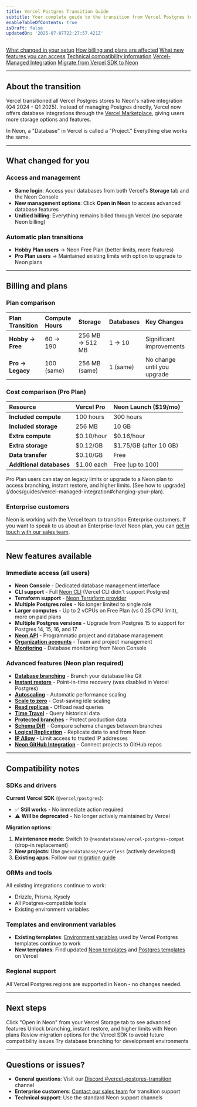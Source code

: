 ```yaml
---
title: Vercel Postgres Transition Guide
subtitle: Your complete guide to the transition from Vercel Postgres to Neon
enableTableOfContents: true
isDraft: false
updatedOn: '2025-07-07T22:27:57.421Z'
---
```


<InfoBlock>
<DocsList title="What you will learn:">
<a href="#what-changed-for-you">What changed in your setup</a>
<a href="#billing-and-plans">How billing and plans are affected</a>
<a href="#new-features-available">What new features you can access</a>
<a href="#compatibility-notes">Technical compatibility information</a>
</DocsList>

<DocsList title="Related topics" theme="docs">
<a href="/docs/guides/vercel-managed-integration">Vercel-Managed Integration</a>
<a href="/docs/guides/vercel-sdk-migration">Migrate from Vercel SDK to Neon</a>
</DocsList>
</InfoBlock>

---

## About the transition

Vercel transitioned all Vercel Postgres stores to Neon's native integration (Q4 2024 - Q1 2025). Instead of managing Postgres directly, Vercel now offers database integrations through the [Vercel Marketplace](https://vercel.com/marketplace), giving users more storage options and features.

<Admonition type="note" title="Terminology change">
In Neon, a "Database" in Vercel is called a "Project." Everything else works the same.
</Admonition>

---

## What changed for you

### Access and management

- **Same login**: Access your databases from both Vercel's **Storage** tab and the Neon Console
- **New management options**: Click **Open in Neon** to access advanced database features
- **Unified billing**: Everything remains billed through Vercel (no separate Neon billing)

### Automatic plan transitions

- **Hobby Plan users** → Neon Free Plan (better limits, more features)
- **Pro Plan users** → Maintained existing limits with option to upgrade to Neon plans

---

## Billing and plans

### Plan comparison

| Plan Transition  | Compute Hours | Storage         | Databases | Key Changes                 |
| :--------------- | :------------ | :-------------- | :-------- | :-------------------------- |
| **Hobby → Free** | 60 → 190      | 256 MB → 512 MB | 1 → 10    | Significant improvements    |
| **Pro → Legacy** | 100 (same)    | 256 MB (same)   | 1 (same)  | No change until you upgrade |

### Cost comparison (Pro Plan)

| Resource                 | Vercel Pro | Neon Launch ($19/mo)   |
| :----------------------- | :--------- | :--------------------- |
| **Included compute**     | 100 hours  | 300 hours              |
| **Included storage**     | 256 MB     | 10 GB                  |
| **Extra compute**        | $0.10/hour | $0.16/hour             |
| **Extra storage**        | $0.12/GB   | $1.75/GB (after 10 GB) |
| **Data transfer**        | $0.10/GB   | Free                   |
| **Additional databases** | $1.00 each | Free (up to 100)       |

<Admonition type="tip" title="Upgrade to unlock features">
Pro Plan users can stay on legacy limits or upgrade to a Neon plan to access branching, instant restore, and higher limits. [See how to upgrade](/docs/guides/vercel-managed-integration#changing-your-plan).
</Admonition>

### Enterprise customers

Neon is working with the Vercel team to transition Enterprise customers. If you want to speak to us about an Enterprise-level Neon plan, you can [get in touch with our sales team](/contact-sales).

---

## New features available

### Immediate access (all users)

- **Neon Console** - Dedicated database management interface
- **CLI support** - Full [Neon CLI](/docs/reference/neon-cli) (Vercel CLI didn't support Postgres)
- **Terraform support** - [Neon Terraform provider](/docs/reference/terraform)
- **Multiple Postgres roles** - No longer limited to single role
- **Larger computes** - Up to 2 vCPUs on Free Plan (vs 0.25 CPU limit), more on paid plans
- **Multiple Postgres versions** - Upgrade from Postgres 15 to support for Postgres 14, 15, 16, and 17
- **[Neon API](https://api-docs.neon.tech/reference/getting-started-with-neon-api)** - Programmatic project and database management
- **[Organization accounts](/docs/manage/organizations)** - Team and project management
- **[Monitoring](/docs/introduction/monitoring-page)** - Database monitoring from Neon Console

### Advanced features (Neon plan required)

- **[Database branching](/docs/guides/branching-intro)** - Branch your database like Git
- **[Instant restore](/docs/guides/branch-restore)** - Point-in-time recovery (was disabled in Vercel Postgres)
- **[Autoscaling](/docs/introduction/autoscaling)** - Automatic performance scaling
- **[Scale to zero](/docs/introduction/scale-to-zero)** - Cost-saving idle scaling
- **[Read replicas](/docs/introduction/read-replicas)** - Offload read queries
- **[Time Travel](/docs/guides/time-travel-assist)** - Query historical data
- **[Protected branches](/docs/guides/protected-branches)** - Protect production data
- **[Schema Diff](/docs/guides/schema-diff)** - Compare schema changes between branches
- **[Logical Replication](/docs/guides/logical-replication-guide)** - Replicate data to and from Neon
- **[IP Allow](/docs/introduction/ip-allow)** - Limit access to trusted IP addresses
- **[Neon GitHub Integration](/docs/guides/neon-github-integration)** - Connect projects to GitHub repos

---

## Compatibility notes

### SDKs and drivers

**Current Vercel SDK** (`@vercel/postgres`):

- ✅ **Still works** - No immediate action required
- ⚠️ **Will be deprecated** - No longer actively maintained by Vercel

**Migration options**:

1. **Maintenance mode**: Switch to `@neondatabase/vercel-postgres-compat` (drop-in replacement)
2. **New projects**: Use `@neondatabase/serverless` (actively developed)
3. **Existing apps**: Follow our [migration guide](/guides/vercel-sdk-migration)

### ORMs and tools

All existing integrations continue to work:

- Drizzle, Prisma, Kysely
- All Postgres-compatible tools
- Existing environment variables

### Templates and environment variables

- **Existing templates**: [Environment variables](/docs/guides/vercel-native-integration#environment-variables-set-by-the-integration) used by Vercel Postgres templates continue to work
- **New templates**: Find updated [Neon templates](https://vercel.com/templates?database=neon) and [Postgres templates](https://vercel.com/templates?database=neon&database=postgres) on Vercel

### Regional support

All Vercel Postgres regions are supported in Neon - no changes needed.

---

## Next steps

<CheckList title="Recommended actions">

<CheckItem title="Explore the Neon Console" href="#new-features-available">
Click "Open in Neon" from your Vercel Storage tab to see advanced features
</CheckItem>

<CheckItem title="Consider upgrading your plan" href="#billing-and-plans">
Unlock branching, instant restore, and higher limits with Neon plans
</CheckItem>

<CheckItem title="Plan SDK migration" href="#compatibility-notes">
Review migration options for the Vercel SDK to avoid future compatibility issues
</CheckItem>

<CheckItem title="Test new features" href="#new-features-available">
Try database branching for development environments
</CheckItem>

</CheckList>

---

## Questions or issues?

- **General questions**: Visit our [Discord #vercel-postgres-transition](https://discord.com/channels/1176467419317940276/1306544611157868544) channel
- **Enterprise customers**: [Contact our sales team](/contact-sales) for transition support
- **Technical support**: Use the standard Neon support channels

<NeedHelp/>
